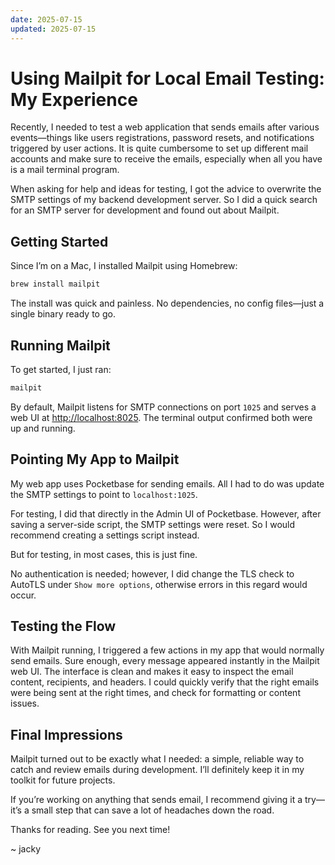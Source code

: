 ```yaml
---
date: 2025-07-15
updated: 2025-07-15
---
```


# Using Mailpit for Local Email Testing: My Experience

Recently, I needed to test a web application that sends emails after various events—things like users registrations, password resets, and notifications triggered by user actions. It is quite cumbersome to set up different mail accounts and make sure to receive the emails, especially when all you have is a mail terminal program.

When asking for help and ideas for testing, I got the advice to overwrite the SMTP settings of my backend development server. So I did a quick search for an SMTP server for development and found out about Mailpit.

## Getting Started

Since I’m on a Mac, I installed Mailpit using Homebrew:

```sh
brew install mailpit
```

The install was quick and painless. No dependencies, no config files—just a single binary ready to go.

## Running Mailpit

To get started, I just ran:

```sh
mailpit
```

By default, Mailpit listens for SMTP connections on port `1025` and serves a web UI at [http://localhost:8025](http://localhost:8025). The terminal output confirmed both were up and running.

## Pointing My App to Mailpit

My web app uses Pocketbase for sending emails. All I had to do was update the SMTP settings to point to `localhost:1025`.

For testing, I did that directly in the Admin UI of Pocketbase. However, after saving a server-side script, the SMTP settings were reset. So I would recommend creating a settings script instead.

But for testing, in most cases, this is just fine.

No authentication is needed; however, I did change the TLS check to AutoTLS under `Show more options`, otherwise errors in this regard would occur.

## Testing the Flow

With Mailpit running, I triggered a few actions in my app that would normally send emails. Sure enough, every message appeared instantly in the Mailpit web UI. The interface is clean and makes it easy to inspect the email content, recipients, and headers. I could quickly verify that the right emails were being sent at the right times, and check for formatting or content issues.

## Final Impressions

Mailpit turned out to be exactly what I needed: a simple, reliable way to catch and review emails during development. I’ll definitely keep it in my toolkit for future projects.

If you’re working on anything that sends email, I recommend giving it a try—it’s a small step that can save a lot of headaches down the road.

Thanks for reading. See you next time!

~ jacky

